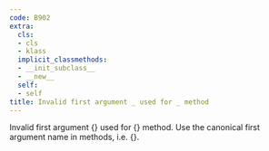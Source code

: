 ```yaml
---
code: B902
extra:
  cls:
  - cls
  - klass
  implicit_classmethods:
  - __init_subclass__
  - __new__
  self:
  - self
title: Invalid first argument _ used for _ method
---
```


Invalid first argument {} used for {} method. Use the canonical first argument name in methods, i.e. {}.